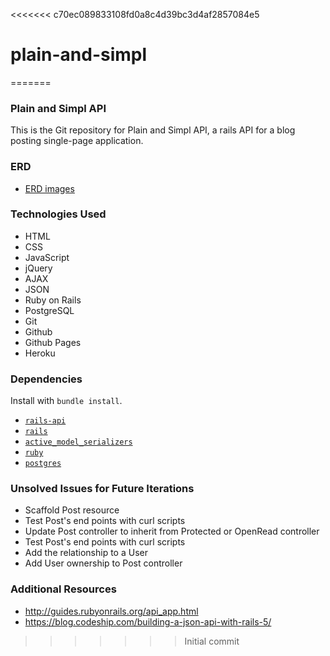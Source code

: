 <<<<<<< c70ec089833108fd0a8c4d39bc3d4af2857084e5
# plain-and-simpl
=======
### Plain and Simpl API

This is the Git repository for Plain and Simpl API, a rails API for a blog posting single-page application.

### ERD
- [ERD images](https://imgur.com/a/oVoGR)

### Technologies Used
- HTML
- CSS
- JavaScript
- jQuery
- AJAX
- JSON
- Ruby on Rails
- PostgreSQL
- Git
- Github
- Github Pages
- Heroku

### Dependencies
Install with `bundle install`.

-   [`rails-api`](https://github.com/rails-api/rails-api)
-   [`rails`](https://github.com/rails/rails)
-   [`active_model_serializers`](https://github.com/rails-api/active_model_serializers)
-   [`ruby`](https://www.ruby-lang.org/en/)
-   [`postgres`](http://www.postgresql.org)

### Unsolved Issues for Future Iterations
- Scaffold Post resource
- Test Post's end points with curl scripts
- Update Post controller to inherit from Protected or OpenRead controller
- Test Post's end points with curl scripts
- Add the relationship to a User
- Add User ownership to Post controller

### Additional Resources
- http://guides.rubyonrails.org/api_app.html
- https://blog.codeship.com/building-a-json-api-with-rails-5/
>>>>>>> Initial commit
